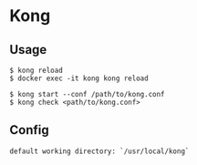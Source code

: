 # Kong

## Usage

    $ kong reload
    $ docker exec -it kong kong reload

    $ kong start --conf /path/to/kong.conf
    $ kong check <path/to/kong.conf>

## Config

    default working directory: `/usr/local/kong`
